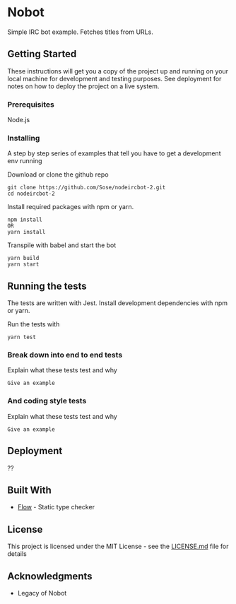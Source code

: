 # Nobot

Simple IRC bot example. Fetches titles from URLs.

## Getting Started

These instructions will get you a copy of the project up and running on your local machine for development and testing purposes. See deployment for notes on how to deploy the project on a live system.

### Prerequisites

Node.js

### Installing

A step by step series of examples that tell you have to get a development env running

Download or clone the github repo

```
git clone https://github.com/Sose/nodeircbot-2.git
cd nodeircbot-2
```

Install required packages with npm or yarn.

```
npm install
OR
yarn install
```

Transpile with babel and start the bot

```
yarn build
yarn start
``` 

## Running the tests

The tests are written with Jest. Install development dependencies with npm or yarn.

Run the tests with

```
yarn test
```

### Break down into end to end tests

Explain what these tests test and why

```
Give an example
```

### And coding style tests

Explain what these tests test and why

```
Give an example
```

## Deployment

??

## Built With

* [Flow](https://flow.org/) - Static type checker

## License

This project is licensed under the MIT License - see the [LICENSE.md](LICENSE.md) file for details

## Acknowledgments

* Legacy of Nobot
